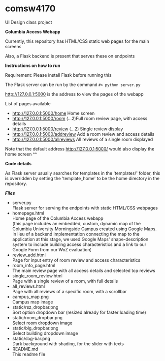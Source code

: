 # comsw4170
UI Design class project

**Columbia Access Webapp**

Currently, this repository has HTML/CSS static web pages for the main screens

Also, a Flask backend is present that serves these on endpoints

**Instructions on how to run**

Requirement: Please install Flask before running this

The Flask server can be run by the command `#> python server.py`

http://127.0.0.1:5000 is the address to view the pages of the webapp

List of pages available
 
 - http://127.0.0.1:5000/home Home screen
 - http://127.0.0.1:5000/room (...2)Full room review page, with access details
 - http://127.0.0.1:5000/review (...2) Single review display
 - http://127.0.0.1:5000/addreview Add a room review and access details
 - http://127.0.0.1:5000/allreviews All reviews of a single room displayed

Note that the default address http://127.0.0.1:5000/ would also display the home screen ^^

**Code details** 

As Flask server usually searches for templates in the 'templates/' folder, this is overridden by
setting the 'template_home' to be the home directory in the repository.

***Files***

- server.py  
  Flask server for serving the endpoints with static HTML/CSS webpages
- homepage.html  
  Home page of the Columbia Access webapp  
  (this page includes an embedded, custom, dynamic map of the Columbia University Morningside Campus created using Google Maps. In lieu of a backend implementation connecting the map to the application at this stage, we used Google Maps' shape-description system to include building access characteristics and a link to our Google Form from our WoZ evaluation)
- review_add.html  
  Page for input entry of room review and access characteristics
- room_info_page.html  
  The main review page with all access details and selected top reviews
- single_room_review.html  
  Page with a single review of a room, with full details
- all_reviews.html  
  Page with all reviews of a specific room, with a scrollbar
- campus_map.png  
  Campus map image
- static/rsz_dropbar.png  
  Sort option dropdown bar (resized already for faster loading time)
- static/room_dropbar.png  
  Select room dropdown image  
- static/blg_dropbar.png  
  Select building dropdown image
- static/sbg-bar.png  
  Dark background with shading, for the slider with texts
- README.md  
  This readme file
